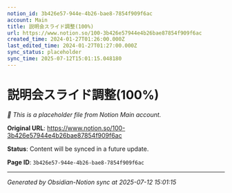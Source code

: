 ```yaml
---
notion_id: 3b426e57-944e-4b26-bae8-7854f909f6ac
account: Main
title: 説明会スライド調整(100%)
url: https://www.notion.so/100-3b426e57944e4b26bae87854f909f6ac
created_time: 2024-01-27T01:26:00.000Z
last_edited_time: 2024-01-27T01:27:00.000Z
sync_status: placeholder
sync_time: 2025-07-12T15:01:15.048180
---
```


# 説明会スライド調整(100%)

*🔄 This is a placeholder file from Notion Main account.*

**Original URL**: https://www.notion.so/100-3b426e57944e4b26bae87854f909f6ac

**Status**: Content will be synced in a future update.

**Page ID**: `3b426e57-944e-4b26-bae8-7854f909f6ac`

---

*Generated by Obsidian-Notion sync at 2025-07-12 15:01:15*
